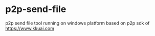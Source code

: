 # p2p-send-file
p2p send file tool running on windows platform based on p2p sdk of https://www.kkuai.com
